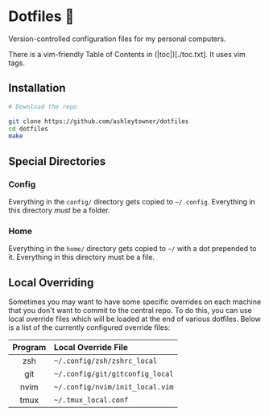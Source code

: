 # Dotfiles 📁

Version-controlled configuration files for my personal computers.

There is a vim-friendly Table of Contents in (|toc|)[./toc.txt]. It uses vim tags.

## Installation

```zsh
# Download the repo

git clone https://github.com/ashleytowner/dotfiles 
cd dotfiles
make
```

## Special Directories

### Config

Everything in the `config/` directory gets copied to `~/.config`. Everything in this directory *must* be a folder.

### Home

Everything in the `home/` directory gets copied to `~/` with a dot prepended to it. Everything in this directory must be a file.

## Local Overriding

Sometimes you may want to have some specific overrides on each machine that you don't want to commit to the central repo. To do this, you can use local override files which will be loaded at the end of various dotfiles. Below is a list of the currently configured override files: 

| Program | Local Override File             |
| :-----: | :------------------------------ |
|   zsh   | `~/.config/zsh/zshrc_local`     |
|   git   | `~/.config/git/gitconfig_local` |
|  nvim   | `~/.config/nvim/init_local.vim` |
|  tmux   | `~/.tmux_local.conf`            |
